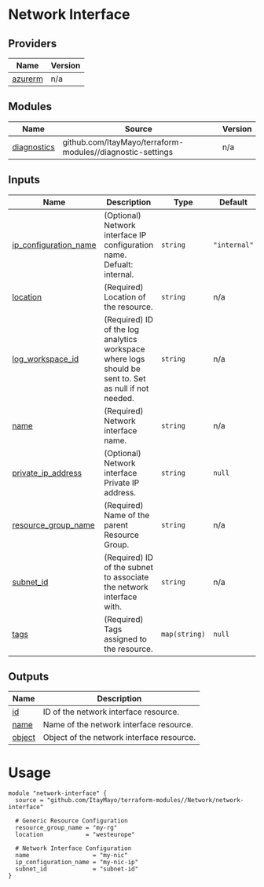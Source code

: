 <!-- BEGIN_TF_DOCS -->
# Network Interface

## Providers

| Name | Version |
|------|---------|
| <a name="provider_azurerm"></a> [azurerm](#provider\_azurerm) | n/a |

## Modules

| Name | Source | Version |
|------|--------|---------|
| <a name="module_diagnostics"></a> [diagnostics](#module\_diagnostics) | github.com/ItayMayo/terraform-modules//diagnostic-settings | n/a |

## Inputs

| Name | Description | Type | Default | Required |
|------|-------------|------|---------|:--------:|
| <a name="input_ip_configuration_name"></a> [ip\_configuration\_name](#input\_ip\_configuration\_name) | (Optional) Network interface IP configuration name. Defualt: internal. | `string` | `"internal"` | no |
| <a name="input_location"></a> [location](#input\_location) | (Required) Location of the resource. | `string` | n/a | yes |
| <a name="input_log_workspace_id"></a> [log\_workspace\_id](#input\_log\_workspace\_id) | (Required) ID of the log analytics workspace where logs should be sent to. Set as null if not needed. | `string` | n/a | yes |
| <a name="input_name"></a> [name](#input\_name) | (Required) Network interface name. | `string` | n/a | yes |
| <a name="input_private_ip_address"></a> [private\_ip\_address](#input\_private\_ip\_address) | (Optional) Network interface Private IP address. | `string` | `null` | no |
| <a name="input_resource_group_name"></a> [resource\_group\_name](#input\_resource\_group\_name) | (Required) Name of the parent Resource Group. | `string` | n/a | yes |
| <a name="input_subnet_id"></a> [subnet\_id](#input\_subnet\_id) | (Required) ID of the subnet to associate the network interface with. | `string` | n/a | yes |
| <a name="input_tags"></a> [tags](#input\_tags) | (Required) Tags assigned to the resource. | `map(string)` | `null` | no |

## Outputs

| Name | Description |
|------|-------------|
| <a name="output_id"></a> [id](#output\_id) | ID of the network interface resource. |
| <a name="output_name"></a> [name](#output\_name) | Name of the network interface resource. |
| <a name="output_object"></a> [object](#output\_object) | Object of the network interface resource. |

# Usage

```
module "network-interface" {
  source = "github.com/ItayMayo/terraform-modules//Network/network-interface"

  # Generic Resource Configuration
  resource_group_name = "my-rg"
  location            = "westeurope"

  # Network Interface Configuration
  name                  = "my-nic"
  ip_configuration_name = "my-nic-ip"
  subnet_id             = "subnet-id"
}
```
<!-- END_TF_DOCS -->
